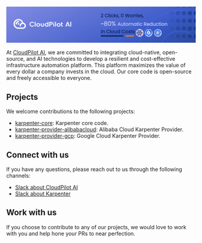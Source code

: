 <div style="text-align: center">
  <p align="center">
    <img src="img/banner.jpg" with="100%">
  </p>
</div>

At [CloudPilot AI](https://cloudpilot.ai), we are committed to integrating cloud-native, open-source, and AI technologies to develop a resilient and cost-effective infrastructure automation platform. This platform maximizes the value of every dollar a company invests in the cloud. Our core code is open-source and freely accessible to everyone.

## Projects
We welcome contributions to the following projects:
* [karpenter-core](https://github.com/kubernetes-sigs/karpenter): Karpenter core code.
* [karpenter-provider-alibabacloud](https://github.com/cloudpilot-ai/karpenter-provider-alibabacloud): Alibaba Cloud Karpenter Provider.
* [karpenter-provider-gcp](https://github.com/cloudpilot-ai/karpenter-provider-gcp): Google Cloud Karpenter Provider.

## Connect with us

If you have any questions, please reach out to us through the following channels:
- [Slack about CloudPilot AI](https://app.slack.com/client/T073TAAS5FW/C073J7ECB9C)
- [Slack about Karpenter](https://app.slack.com/client/T09NY5SBT/C02SFFZSA2K)

## Work with us
If you choose to contribute to any of our projects, we would love to work with you and help hone your PRs to near perfection.
